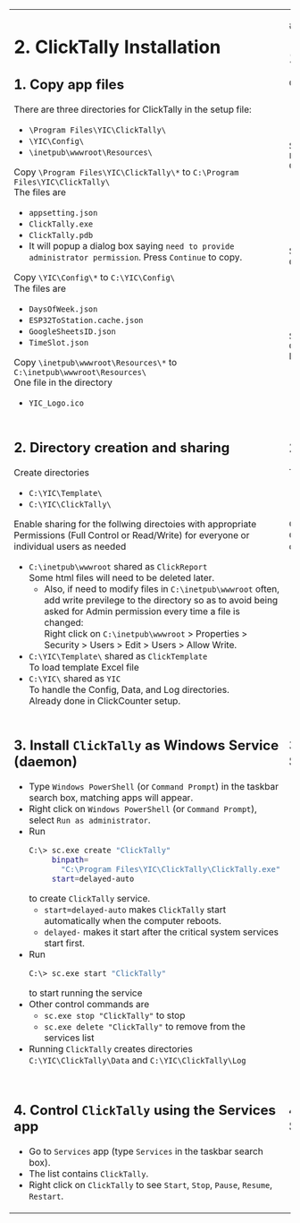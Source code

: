 <table style="border-style: none" >
<tr style="border-style: none">
<td valign="top" width="50%" style="border-style: none">

# 2. ClickTally Installation

## 1. Copy app files

There are three directories for ClickTally in the setup file:

- `\Program Files\YIC\ClickTally\`
- `\YIC\Config\`
- `\inetpub\wwwroot\Resources\`

Copy `\Program Files\YIC\ClickTally\*` to `C:\Program Files\YIC\ClickTally\`\
The files are

- `appsetting.json`
- `ClickTally.exe`
- `ClickTally.pdb`
- It will popup a dialog box saying `need to provide administrator permission`.  Press `Continue` to copy.

Copy `\YIC\Config\*` to `C:\YIC\Config\`\
The files are

- `DaysOfWeek.json`
- `ESP32ToStation.cache.json`
- `GoogleSheetsID.json`
- `TimeSlot.json`

Copy `\inetpub\wwwroot\Resources\*` to `C:\inetpub\wwwroot\Resources\`\
One file in the directory

- `YIC_Logo.ico`

</td>
<td valign="top" width="50%" style="border-style: none">

#2. Cài đặt ClickTally

## 1. Sao chép file ứng dụng

Có ba thư mục dành cho ClickTally trong tệp cài đặt:

- `\Program Files\YIC\ClickTally\`
- `\YIC\Config\`
- `\inetpub\wwwroot\Resources\`

Sao chép `\Program Files\YIC\ClickTally\*` sang `C:\Program Files\YIC\ClickTally\`\
Các tập tin là

- `appsetting.json`
- `ClickTally.exe`
- `ClickTally.pdb`
- Nó sẽ hiện lên một hộp thoại có nội dung `need to provide administrator permission`. Nhấp vào `Continue` để sao chép.

Sao chép `\YIC\Config\*` sang `C:\YIC\Config\`\
Các tập tin là

- `DaysOfWeek.json`
- `ESP32ToStation.cache.json`
- `GoogleSheetsID.json`
- `TimeSlot.json`

Sao chép `\inetpub\wwwroot\Resources\*` sang `C:\inetpub\wwwroot\Resources\`\
Một tập tin trong một thư mục

- `YIC_Logo.ico`

</td>
</tr>
<tr style="border-style: none">
<td valign="top" width="50%" style="border-style: none">

## 2. Directory creation and sharing

Create directories

- `C:\YIC\Template\`
- `C:\YIC\ClickTally\`

Enable sharing for the follwing directoies with appropriate Permissions (Full Control or Read/Write) for everyone or individual users as needed

- `C:\inetpub\wwwroot` shared as `ClickReport`\
  Some html files will need to be deleted later.
  - Also, if need to modify files in `C:\inetpub\wwwroot` often, add write previlege to the directory so as to avoid being asked for Admin permission every time a file is changed:\
  Right click on `C:\inetpub\wwwroot` > Properties > Security > Users > Edit > Users > Allow Write.
- `C:\YIC\Template\` shared as `ClickTemplate`\
  To load template Excel file
- `C:\YIC\` shared as `YIC`\
  To handle the Config, Data, and Log directories.\
  Already done in ClickCounter setup.

</td>
<td valign="top" width="50%" style="border-style: none">

## 2. Tạo và chia sẻ thư mục

Tạo thư mục

- `C:\YIC\Template\`
- `C:\YIC\ClickTally\`

Cho phép chia sẻ các thư mục khác với Permissions (Full Control hoặc Read/Write) thích hợp cho mọi người hoặc người dùng cá nhân nếu cần

- `C:\inetpub\wwwroot` được chia sẻ dưới dạng `ClickReport`\
  Một số tệp html sẽ cần được xóa sau này.
  - Ngoài ra, nếu bạn thường xuyên sửa đổi các tập tin trong `C:\inetpub\wwwroot`, hãy thêm đặc quyền write vào thư mục để tránh bị yêu cầu quyền Administrator mỗi khi bạn thay đổi tập tin:\
  Nhấp chuột phải vào `C:\inetpub\wwwroot` > Properties > Security > Users > Edit > Users > Write permission.
- `C:\YIC\Template\` được chia sẻ dưới dạng `ClickTemplate`\
  Để tải file Excel mẫu
- `C:\YIC\` được chia sẻ dưới dạng `YIC`\
  Để xử lý các thư mục Config, Data và Log.\
  Đã được thực hiện trong quá trình thiết lập ClickCounter.

</td>
</tr>
<tr style="border-style: none">
<td valign="top" width="50%" style="border-style: none">

## 3. Install `ClickTally` as Windows Service (daemon)

- Type `Windows PowerShell` (or `Command Prompt`) in the taskbar search box, matching apps will appear.
- Right click on `Windows PowerShell` (or `Command Prompt`), select `Run as administrator`.
- Run
  ```BASH
  C:\> sc.exe create "ClickTally"
       binpath=
         "C:\Program Files\YIC\ClickTally\ClickTally.exe"
       start=delayed-auto
  ```
  to create `ClickTally` service.
   - `start=delayed-auto` makes `ClickTally` start automatically when the computer reboots.
   - `delayed-` makes it start after the critical system services start first.
- Run
  ```BASH
  C:\> sc.exe start "ClickTally"
  ```
  to start running the service
- Other control commands are
  - `sc.exe stop "ClickTally"` to stop
  - `sc.exe delete "ClickTally"` to remove from the services list
- Running `ClickTally` creates directories `C:\YIC\ClickTally\Data` and `C:\YIC\ClickTally\Log`

</td>
<td valign="top" width="50%" style="border-style: none">

## 3. Cài đặt `ClickTally` làm Windows Service (daemon)

- Gõ `Windows PowerShell` (hoặc `Command Prompt`) vào hộp tìm kiếm trên thanh tác vụ, các ứng dụng phù hợp sẽ xuất hiện.
- Nhấp chuột phải vào `Windows PowerShell` (hoặc `Command Prompt`), chọn `Run as administrator`.
- Chạy
  ```BASH
  C:\> sc.exe create "ClickTally"
       binpath=
         "C:\Program Files\YIC\ClickTally\ClickTally.exe"
       start=delayed-auto
  ```
  để tạo dịch vụ `ClickTally`.
  - `start=delayed-auto` làm cho `ClickTally` tự động khởi động khi máy tính khởi động lại.
  - `delayed-` khiến nó khởi động sau khi các dịch vụ hệ thống quan trọng khởi động trước.
- Chạy
  ```BASH
  C:\> sc.exe start "ClickTally"
  ```
       để bắt đầu chạy dịch vụ
- Các lệnh điều khiển khác là
  - `sc.exe stop "ClickTally"` để dừng
  - `sc.exe delete "ClickTally"` để xóa khỏi danh sách dịch vụ
- Chạy `ClickTally` tạo thư mục `C:\YIC\ClickTally\Data` và `C:\YIC\ClickTally\Log`

</td>
</tr>
<tr style="border-style: none">
<td valign="top" width="50%" style="border-style: none">

## 4. Control `ClickTally` using the Services app

- Go to `Services` app (type `Services` in the taskbar search box).
- The list contains `ClickTally`.
- Right click on `ClickTally` to see `Start`, `Stop`, `Pause`, `Resume`, `Restart`.

</td>
<td valign="top" width="50%" style="border-style: none">

## 4. Điều khiển `ClickTally` bằng ứng dụng Services

- Vào ứng dụng `Services` (gõ `Services` vào ô tìm kiếm trên thanh taskbar).
- Danh sách chứa `ClickTally`.
- Nhấp chuột phải vào `ClickTally` để xem `Start`, `Stop`, `Pause`, `Resume`, `Restart`.

</td>
</tr>
</table>
